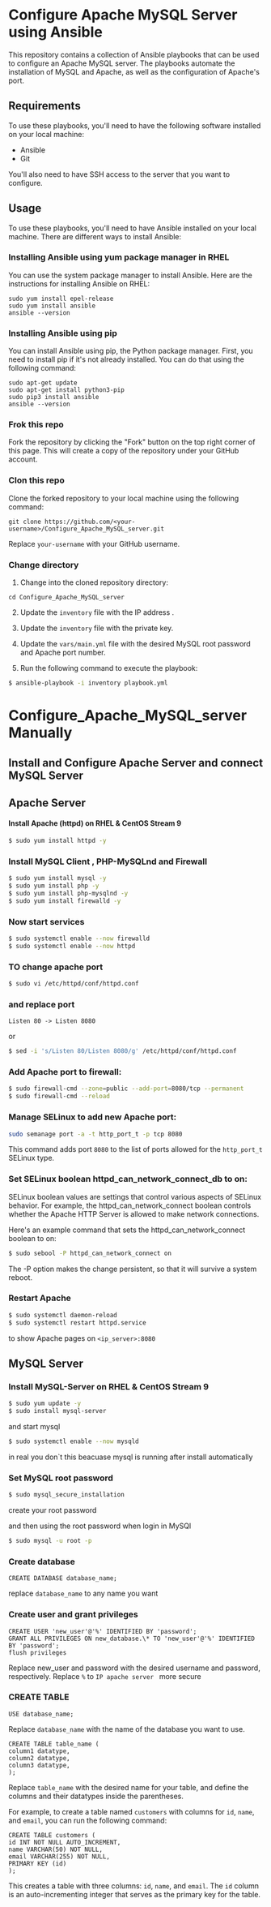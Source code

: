 # Configure Apache MySQL Server using Ansible

This repository contains a collection of Ansible playbooks that can be used to configure an Apache MySQL server. The playbooks automate the installation of MySQL and Apache, as well as the configuration of Apache's port.

## Requirements

To use these playbooks, you'll need to have the following software installed on your local machine:

- Ansible
- Git

You'll also need to have SSH access to the server that you want to configure.

## Usage

To use these playbooks, you'll need to have Ansible installed on your local machine. There are different ways to install Ansible:

### Installing Ansible using yum package manager in RHEL

You can use the system package manager to install Ansible. Here are the instructions for installing Ansible on RHEL:

```
sudo yum install epel-release
sudo yum install ansible
ansible --version
```

### Installing Ansible using pip

You can install Ansible using pip, the Python package manager. First, you need to install pip if it's not already installed. You can do that using the following command:

```
sudo apt-get update
sudo apt-get install python3-pip
sudo pip3 install ansible
ansible --version
```

### Frok this repo

Fork the repository by clicking the "Fork" button on the top right corner of this page. This will create a copy of the repository under your GitHub account.

### Clon this repo

Clone the forked repository to your local machine using the following command:

```
git clone https://github.com/<your-username>/Configure_Apache_MySQL_server.git
```

Replace `your-username` with your GitHub username.

### Change directory

1. Change into the cloned repository directory:

```
cd Configure_Apache_MySQL_server
```

2. Update the `inventory` file with the IP address .

3. Update the `inventory` file with the private key.

4. Update the `vars/main.yml` file with the desired MySQL root password and Apache port number.

5. Run the following command to execute the playbook:

```bash
$ ansible-playbook -i inventory playbook.yml
```

# Configure_Apache_MySQL_server Manually

## Install and Configure Apache Server and connect MySQL Server

## Apache Server

#### Install Apache (httpd) on RHEL & CentOS Stream 9

```bash
$ sudo yum install httpd -y
```

### Install MySQL Client , PHP-MySQLnd and Firewall

```bash
$ sudo yum install mysql -y
$ sudo yum install php -y
$ sudo yum install php-mysqlnd -y
$ sudo yum install firewalld -y
```

### Now start services

```bash
$ sudo systemctl enable --now firewalld
$ sudo systemctl enable --now httpd
```

### TO change apache port

```bash
$ sudo vi /etc/httpd/conf/httpd.conf
```

### and replace port

```
Listen 80 -> Listen 8080
```

or

```bash
$ sed -i 's/Listen 80/Listen 8080/g' /etc/httpd/conf/httpd.conf
```

### Add Apache port to firewall:

```bash
$ sudo firewall-cmd --zone=public --add-port=8080/tcp --permanent
$ sudo firewall-cmd --reload
```

### Manage SELinux to add new Apache port:

```bash
sudo semanage port -a -t http_port_t -p tcp 8080
```

This command adds port `8080` to the list of ports allowed for the `http_port_t` SELinux type.

### Set SELinux boolean httpd_can_network_connect_db to on:

SELinux boolean values are settings that control various aspects of SELinux behavior. For example, the httpd_can_network_connect boolean controls whether the Apache HTTP Server is allowed to make network connections.

Here's an example command that sets the httpd_can_network_connect boolean to on:

```bash
$ sudo sebool -P httpd_can_network_connect on
```

The -P option makes the change persistent, so that it will survive a system reboot.

### Restart Apache

```bash
$ sudo systemctl daemon-reload
$ sudo systemctl restart httpd.service
```

to show Apache pages on `<ip_server>:8080`

## MySQL Server

### Install MySQL-Server on RHEL & CentOS Stream 9

```bash
$ sudo yum update -y
$ sudo install mysql-server
```

and start mysql

```bash
$ sudo systemctl enable --now mysqld
```

in real you don`t this beacuase mysql is running after install automatically

### Set MySQL root password

```bash
$ sudo mysql_secure_installation
```

create your root password

and then using the root password when login in MySQl

```bash
$ sudo mysql -u root -p
```

### Create database

```
CREATE DATABASE database_name;
```

replace `database_name` to any name you want

### Create user and grant privileges

```
CREATE USER 'new_user'@'%' IDENTIFIED BY 'password';
GRANT ALL PRIVILEGES ON new_database.\* TO 'new_user'@'%' IDENTIFIED BY 'password';
flush privileges
```

Replace new_user and password with the desired username and password, respectively.
Replace `%` to `IP apache server ` more secure

### CREATE TABLE

```
USE database_name;
```

Replace `database_name` with the name of the database you want to use.

```
CREATE TABLE table_name (
column1 datatype,
column2 datatype,
column3 datatype,
);
```

Replace `table_name` with the desired name for your table, and define the columns and their datatypes inside the parentheses.

For example, to create a table named `customers` with columns for `id`, `name`, and `email`, you can run the following command:

```
CREATE TABLE customers (
id INT NOT NULL AUTO_INCREMENT,
name VARCHAR(50) NOT NULL,
email VARCHAR(255) NOT NULL,
PRIMARY KEY (id)
);
```

This creates a table with three columns: `id`, `name`, and `email`. The `id` column is an auto-incrementing integer that serves as the primary key for the table.
